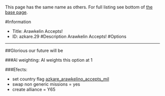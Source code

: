 This page has the same name as others. For full listing see bottom of [the base page](arawkelin.md).

#Information
 - Title: Arawkelin Accepts!
 - ID: azkare.29
#Description
Arawkelin Accepts!
#Options

___
##Glorious our future will be

###AI weighting:
AI weights this option at 1


###Efects:<ul><li>set country flag [azkare_arawkelino_accepts_mil](../flags/azkare_arawkelino_accepts_mil.md)</li><li>swap non generic missions = yes</li><li>create alliance = Y65</li></ul>
